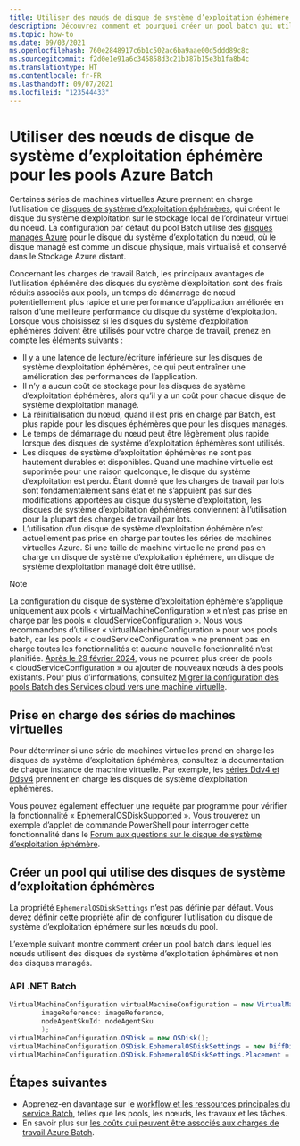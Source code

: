 ```yaml
---
title: Utiliser des nœuds de disque de système d’exploitation éphémère pour les pools Azure Batch
description: Découvrez comment et pourquoi créer un pool batch qui utilise des nœuds de disque de système d’exploitation éphémères.
ms.topic: how-to
ms.date: 09/03/2021
ms.openlocfilehash: 760e2848917c6b1c502ac6ba9aae00d5ddd89c8c
ms.sourcegitcommit: f2d0e1e91a6c345858d3c21b387b15e3b1fa8b4c
ms.translationtype: HT
ms.contentlocale: fr-FR
ms.lasthandoff: 09/07/2021
ms.locfileid: "123544433"
---
```

# <a name="use-ephemeral-os-disk-nodes-for-azure-batch-pools"></a>Utiliser des nœuds de disque de système d’exploitation éphémère pour les pools Azure Batch

Certaines séries de machines virtuelles Azure prennent en charge l’utilisation de [disques de système d’exploitation éphémères](../virtual-machines/ephemeral-os-disks.md), qui créent le disque du système d’exploitation sur le stockage local de l’ordinateur virtuel du noeud. La configuration par défaut du pool Batch utilise des [disques managés Azure](../virtual-machines/managed-disks-overview.md) pour le disque du système d’exploitation du nœud, où le disque managé est comme un disque physique, mais virtualisé et conservé dans le Stockage Azure distant.

Concernant les charges de travail Batch, les principaux avantages de l’utilisation éphémère des disques du système d’exploitation sont des frais réduits associés aux pools, un temps de démarrage de nœud potentiellement plus rapide et une performance d’application améliorée en raison d’une meilleure performance du disque du système d’exploitation. Lorsque vous choisissez si les disques du système d’exploitation éphémères doivent être utilisés pour votre charge de travail, prenez en compte les éléments suivants :

- Il y a une latence de lecture/écriture inférieure sur les disques de système d’exploitation éphémères, ce qui peut entraîner une amélioration des performances de l’application.
- Il n’y a aucun coût de stockage pour les disques de système d’exploitation éphémères, alors qu’il y a un coût pour chaque disque de système d’exploitation managé.
- La réinitialisation du nœud, quand il est pris en charge par Batch, est plus rapide pour les disques éphémères que pour les disques managés.
- Le temps de démarrage du nœud peut être légèrement plus rapide lorsque des disques de système d’exploitation éphémères sont utilisés.
- Les disques de système d’exploitation éphémères ne sont pas hautement durables et disponibles. Quand une machine virtuelle est supprimée pour une raison quelconque, le disque du système d’exploitation est perdu. Étant donné que les charges de travail par lots sont fondamentalement sans état et ne s’appuient pas sur des modifications apportées au disque du système d’exploitation, les disques de système d’exploitation éphémères conviennent à l’utilisation pour la plupart des charges de travail par lots.
- L’utilisation d’un disque de système d’exploitation éphémère n’est actuellement pas prise en charge par toutes les séries de machines virtuelles Azure. Si une taille de machine virtuelle ne prend pas en charge un disque de système d’exploitation éphémère, un disque de système d’exploitation managé doit être utilisé.

> [!NOTE]
> La configuration du disque de système d’exploitation éphémère s’applique uniquement aux pools « virtualMachineConfiguration » et n’est pas prise en charge par les pools « cloudServiceConfiguration ». Nous vous recommandons d’utiliser « virtualMachineConfiguration » pour vos pools batch, car les pools « cloudServiceConfiguration » ne prennent pas en charge toutes les fonctionnalités et aucune nouvelle fonctionnalité n’est planifiée. [Après le 29 février 2024](https://azure.microsoft.com/updates/azure-batch-cloudserviceconfiguration-pools-will-be-retired-on-29-february-2024/), vous ne pourrez plus créer de pools « cloudServiceConfiguration » ou ajouter de nouveaux nœuds à des pools existants. Pour plus d’informations, consultez [Migrer la configuration des pools Batch des Services cloud vers une machine virtuelle](batch-pool-cloud-service-to-virtual-machine-configuration.md).

## <a name="vm-series-support"></a>Prise en charge des séries de machines virtuelles

Pour déterminer si une série de machines virtuelles prend en charge les disques de système d’exploitation éphémères, consultez la documentation de chaque instance de machine virtuelle. Par exemple, les [séries Ddv4 et Ddsv4](../virtual-machines/ddv4-ddsv4-series.md) prennent en charge les disques de système d’exploitation éphémères.

Vous pouvez également effectuer une requête par programme pour vérifier la fonctionnalité « EphemeralOSDiskSupported ». Vous trouverez un exemple d’applet de commande PowerShell pour interroger cette fonctionnalité dans le [Forum aux questions sur le disque de système d’exploitation éphémère](../virtual-machines/ephemeral-os-disks.md#frequently-asked-questions).

## <a name="create-a-pool-that-uses-ephemeral-os-disks"></a>Créer un pool qui utilise des disques de système d’exploitation éphémères

La propriété `EphemeralOSDiskSettings` n’est pas définie par défaut. Vous devez définir cette propriété afin de configurer l’utilisation du disque de système d’exploitation éphémère sur les nœuds du pool.

L’exemple suivant montre comment créer un pool batch dans lequel les nœuds utilisent des disques de système d’exploitation éphémères et non des disques managés.

### <a name="batch-net-api"></a>API .NET Batch

```csharp
VirtualMachineConfiguration virtualMachineConfiguration = new VirtualMachineConfiguration(
        imageReference: imageReference,
        nodeAgentSkuId: nodeAgentSku
        );
virtualMachineConfiguration.OSDisk = new OSDisk();
virtualMachineConfiguration.OSDisk.EphemeralOSDiskSettings = new DiffDiskSettings();
virtualMachineConfiguration.OSDisk.EphemeralOSDiskSettings.Placement = DiffDiskPlacement.CacheDisk;
```

## <a name="next-steps"></a>Étapes suivantes

- Apprenez-en davantage sur le [workflow et les ressources principales du service Batch](batch-service-workflow-features.md), telles que les pools, les nœuds, les travaux et les tâches.
- En savoir plus sur [les coûts qui peuvent être associés aux charges de travail Azure Batch](budget.md).
